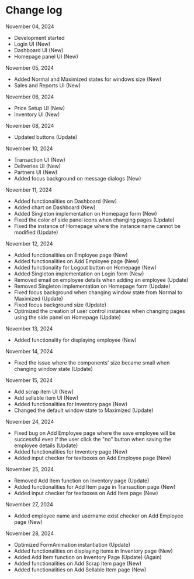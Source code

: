 # Change log

November 04, 2024
- Development started
- Login UI (New)
- Dashboard UI (New)
- Homepage panel UI (New)

November 05, 2024
- Added Normal and Maximized states for windows size (New)
- Sales and Reports UI (New)

November 06, 2024
- Price Setup UI (New)
- Inventory UI (New)

November 08, 2024
- Updated buttons (Update)

November 10, 2024
- Transaction UI (New)
- Deliveries UI (New)
- Partners UI (New)
- Added focus background on message dialogs (New)

November 11, 2024
- Added functionalities on Dashboard (New)
- Added chart on Dashboard (New)
- Added Singleton implementation on Homepage form (New)
- Fixed the color of side panel icons when changing pages (Update)
- Fixed the instance of Homepage where the instance name cannot be modified (Update)

November 12, 2024
- Added functionalities on Employee page (New)
- Added functionalities on Add Employee page (New)
- Added functionality for Logout button on Homepage (New)
- Added Singleton implementation on Login form (New)
- Removed email on employee details when adding an employee (Update)
- Removed Singleton implementation on Homepage form (Update)
- Fixed focus background when changing window state from Normal to Maximized (Update)
- Fixed focus background size (Update)
- Optimized the creation of user control instances when changing pages using the side panel on Homepage (Update)

November 13, 2024
- Added functionality for displaying employee (New)

November 14, 2024
- Fixed the issue where the components' size became small when changing window state (Update)

November 15, 2024
- Add scrap item UI (New)
- Add sellable item UI (New)
- Added functionalities for Inventory page (New)
- Changed the default window state to Maximized (Update)

November 24, 2024
- Fixed bug on Add Employee page where the save employee will be successful even if the user click the "no" button when saving the employee details (Update)
- Added functionalities for Inventory page (New)
- Added input checker for textboxes on Add Employee page (New)

November 25, 2024
- Removed Add Item function on Inventory page (Update)
- Added functionalities for Add Item page in Transaction page (New)
- Added input checker for textboxes on Add Item page (New)

November 27, 2024
- Added employee name and username exist checker on Add Employee page (New)

November 28, 2024
- Optimized FormAnimation instantiation (Update)
- Added functionalities on displaying items in Inventory page (New)
- Added Add Item function on Inventory Page (Update) (Again)
- Added functionalities on Add Scrap Item page (New)
- Added functionalities on Add Sellable Item page (New)
